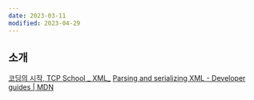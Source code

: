 ```yaml
---
date: 2023-03-11
modified: 2023-04-29
---
```


## 소개

[코딩의 시작, TCP School _ XML_](http://www.tcpschool.com/xml/xml_dom_xmlParser)
[Parsing and serializing XML - Developer guides | MDN](https://developer.mozilla.org/en-US/docs/Web/Guide/Parsing_and_serializing_XML)
